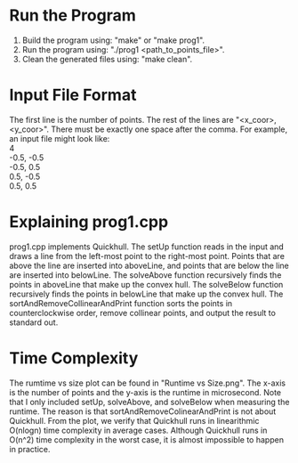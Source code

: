 # Run the Program
1. Build the program using: "make" or "make prog1".
2. Run the program using: "./prog1 <path_to_points_file>".
3. Clean the generated files using: "make clean".

# Input File Format
The first line is the number of points. The rest of the lines are "<x_coor>, <y_coor>". There must be exactly one space after the comma.
For example, an input file might look like: <br />
4 <br />
-0.5, -0.5 <br />
-0.5, 0.5 <br />
0.5, -0.5 <br />
0.5, 0.5

# Explaining prog1.cpp
prog1.cpp implements Quickhull.
The setUp function reads in the input and draws a line from the left-most point to the right-most point. Points that are above the line are inserted into aboveLine, and points that are below the line are inserted into belowLine.
The solveAbove function recursively finds the points in aboveLine that make up the convex hull.
The solveBelow function recursively finds the points in belowLine that make up the convex hull.
The sortAndRemoveCollinearAndPrint function sorts the points in counterclockwise order, remove collinear points, and output the result to standard out.

# Time Complexity
The rumtime vs size plot can be found in "Runtime vs Size.png". The x-axis is the number of points and the y-axis is the runtime in microsecond. Note that I only included setUp, solveAbove, and solveBelow when measuring the runtime. The reason is that sortAndRemoveColinearAndPrint is not about Quickhull.
From the plot, we verify that Quickhull runs in linearithmic O(nlogn) time complexity in average cases. Although Quickhull runs in O(n^2) time complexity in the worst case, it is almost impossible to happen in practice.
